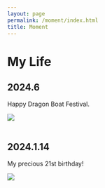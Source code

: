 ```yaml
---
layout: page
permalink: /moment/index.html
title: Moment
---
```


# My Life

## 2024.6

Happy Dragon Boat Festival.
<br>
<div>
<img src="https://lutaoyan.github.io/images/moment/608.png">
</div>
<br>



## 2024.1.14

My precious 21st birthday!
<br>
<div>
<img src="https://lutaoyan.github.io/images/moment/21birth.jpg">
</div>


<br>
